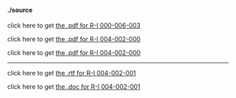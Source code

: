 #### ./source

click here to get [the .pdf for R-I 000-006-003](./R1_6_003.pdf)



click here to get [the .pdf for R-I 004-002-000](./R1_4_2.pdf)



click here to get [the .pdf for R-I 004-002-000](./R1_4_3.pdf)
  
  
---


click here to get [the .rtf for R-I 004-002-001](./R1_4_2.rtf)


click here to get [the .doc for R-I 004-002-001](./R1_4_3.doc)

